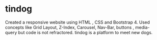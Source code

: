 # tindog
Created a responsive website using HTML , CSS and Bootstrap 4. Used concepts like Grid Layout, Z-Index, Carousel, Nav-Bar, buttons , media-query but code is not refractored. tindog is a platform to meet new dogs.
